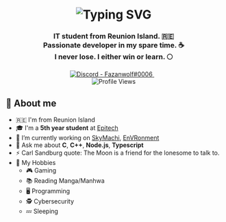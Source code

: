 <h1 align="center">
    <img src="https://readme-typing-svg.demolab.com?font=Cutive&duration=3000&pause=500&color=F79A14&center=true&multiline=true&repeat=false&width=500&height=80&lines=Heyo!+👋;I'm+Fazanwolf+%F0%9F%90%BA;I'm+a+4th+year+student+at+Epitech" alt="Typing SVG" />
</h1>

<h3 align="center">
    IT student from Reunion Island. 🇷🇪
    <br>
    Passionate developer in my spare time. ☕
    <br>
    I never lose. I either win or learn. 🌕
</h3>

<div align="center">
    <a href="https://discord.com/users/373847804289875969" title="My discord">
        <img src="https://img.shields.io/static/v1?label=Discord&message=Fazanwolf%230006&color=5865F2&style=for-the-badge&logo=discord&logoColor=5865F2" alt="Discord - Fazanwolf#0006" />
    </a>&#8287;&#8287;
    <br>
    <img src="https://komarev.com/ghpvc/?username=fazanwolf&label=Profile%20views&color=0e75b6&style=for-the-badge" alt="Profile Views" />
</div>

<h2>
    📝 About me
</h2>

<!--
    Need to replace the content of src with my banner
    <img align="right" src="" height="350" width="280" alt="loading-gif" title="it8Bit on Tumblr" /> 
-->

<ul>
    <li>🇷🇪 I'm from Reunion Island</li>
    <li>🎓 I'm a <b>5th year student</b> at <a href="https://epitech.eu">Epitech</a></li>
    <li>🔭 I’m currently working on <a href="https://github.com/SkyMachi">SkyMachi</a>, <a href="https://github.com/StreetLess">EnVRonment</a></li>
    <li>💬 Ask me about <b>C</b>, <b>C++</b>, <b>Node.js</b>, <b>Typescript</b></li>
    <li>⚡ Carl Sandburg quote: The Moon is a friend for the lonesome to talk to.</li>
    <li>
        👀 My Hobbies
        <ul>
            <li>🎮 Gaming</li>
            <li>📚 Reading Manga/Manhwa</li>
            <li>🖥️ Programming</li>
            <li>🕵️ Cybersecurity</li>
            <li>💤 Sleeping</li>
        </ul>
    </li>
</ul>
